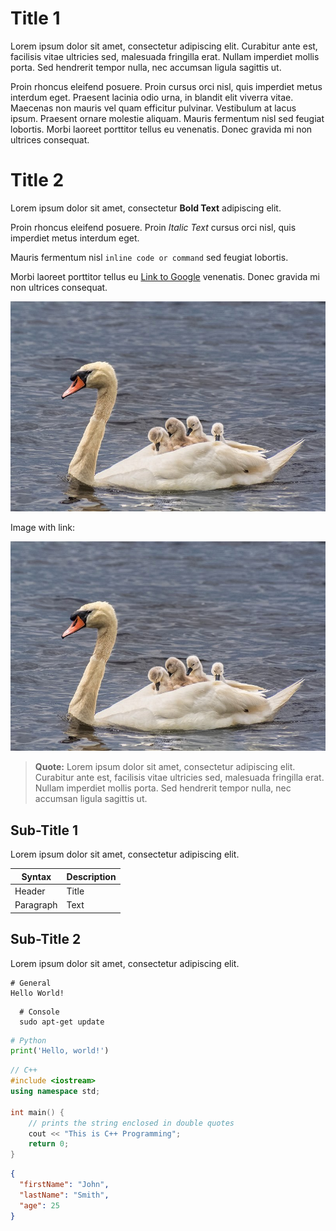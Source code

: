 # Title 1

Lorem ipsum dolor sit amet, consectetur adipiscing elit. Curabitur ante est,
facilisis vitae ultricies sed, malesuada fringilla erat. Nullam imperdiet
mollis porta. Sed hendrerit tempor nulla, nec accumsan ligula sagittis ut.

Proin rhoncus eleifend posuere. Proin cursus orci nisl, quis imperdiet metus
interdum eget. Praesent lacinia odio urna, in blandit elit viverra vitae.
Maecenas non mauris vel quam efficitur pulvinar. Vestibulum at lacus ipsum.
Praesent ornare molestie aliquam. Mauris fermentum nisl sed feugiat lobortis.
Morbi laoreet porttitor tellus eu venenatis. Donec gravida mi non ultrices
consequat.

# Title 2

Lorem ipsum dolor sit amet, consectetur **Bold Text** adipiscing elit.

Proin rhoncus eleifend posuere. Proin *Italic Text* cursus orci nisl, quis imperdiet metus
interdum eget. 

Mauris fermentum nisl `inline code or command` sed feugiat lobortis.

Morbi laoreet porttitor tellus eu [Link to Google](https://www.google.com) venenatis. Donec gravida mi non ultrices
consequat.

![Swan Babies](/static/swan-babies.jpg)

Image with link:

[![Swan Babies](/static/swan-babies.jpg "Swan Babies Hover")](https://www.google.com)

> **Quote:** Lorem ipsum dolor sit amet, consectetur adipiscing elit. Curabitur ante est,
> facilisis vitae ultricies sed, malesuada fringilla erat. Nullam imperdiet
> mollis porta. Sed hendrerit tempor nulla, nec accumsan ligula sagittis ut.

## Sub-Title 1


Lorem ipsum dolor sit amet, consectetur adipiscing elit. 

| Syntax      | Description |
|-------------|-------------|
| Header      | Title       |
| Paragraph   | Text        |


## Sub-Title 2

Lorem ipsum dolor sit amet, consectetur adipiscing elit. 

```
# General
Hello World!
```

```console
  # Console
  sudo apt-get update
``` 
  
```python
# Python
print('Hello, world!')
```

```cpp
// C++
#include <iostream>
using namespace std;

int main() {
    // prints the string enclosed in double quotes
    cout << "This is C++ Programming";
    return 0;
}
```

```json
{
  "firstName": "John",
  "lastName": "Smith",
  "age": 25
}
```
